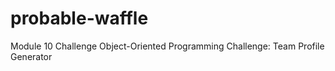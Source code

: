 # probable-waffle
Module 10 Challenge Object-Oriented Programming Challenge: Team Profile Generator
